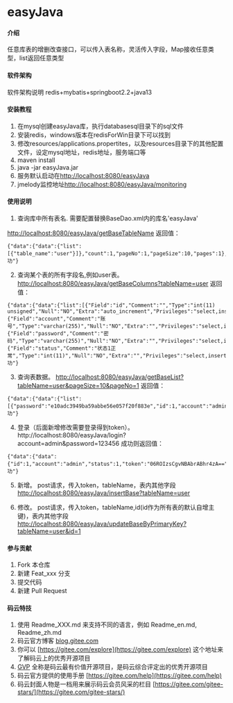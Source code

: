 # easyJava

#### 介绍
任意库表的增删改查接口，可以传入表名称，灵活传入字段，Map接收任意类型，list<Map>返回任意类型


#### 软件架构
软件架构说明
redis+mybatis+springboot2.2+java13

#### 安装教程
1. 在mysql创建easyJava库，执行databasesql目录下的sql文件
2. 安装redis，windows版本在redisForWin目录下可以找到
3. 修改resources/applications.propertites，以及resources目录下的其他配置文件，设定mysql地址，redis地址，服务端口等
4.  maven install
5.  java -jar easyJava.jar
6. 服务默认启动在[http://localhost:8080/easyJava](http://)
7. jmelody监控地址[http://localhost:8080/easyJava/monitoring](http://)

#### 使用说明

1.  查询库中所有表名.
需要配置替换BaseDao.xml内的库名'easyJava' 
    
[http://localhost:8080/easyJava/getBaseTableName](http://)
返回值：

```
{"data":{"data":{"list":[{"table_name":"user"}]},"count":1,"pageNo":1,"pageSize":10,"pages":1},"code":200,"message":"成功"}

```

2.  查询某个表的所有字段名,例如user表。
    [http://localhost:8080/easyJava/getBaseColumns?tableName=user](http://)
    返回值：
```
{"data":{"data":{"list":[{"Field":"id","Comment":"","Type":"int(11) unsigned","Null":"NO","Extra":"auto_increment","Privileges":"select,insert,update,references","Key":"PRI"},{"Field":"account","Comment":"账号","Type":"varchar(255)","Null":"NO","Extra":"","Privileges":"select,insert,update,references","Collation":"utf8_general_ci","Key":""},{"Field":"password","Comment":"密码","Type":"varchar(255)","Null":"NO","Extra":"","Privileges":"select,insert,update,references","Collation":"utf8_general_ci","Key":""},{"Field":"status","Comment":"状态1正常","Type":"int(11)","Null":"NO","Extra":"","Privileges":"select,insert,update,references","Default":"1","Key":""}]},"count":4,"pageNo":1,"pageSize":10,"pages":1},"code":200,"message":"成功"}
```

3.  查询表数据。
   [ http://localhost:8080/easyJava/getBaseList?tableName=user&pageSize=10&pageNo=1](http://)
    返回值：
  ```
{"data":{"data":{"list":[{"password":"e10adc3949ba59abbe56e057f20f883e","id":1,"account":"admin","status":1}]},"count":1,"pageNo":1,"pageSize":10,"pages":1},"code":200,"message":"成功"}
```

4.  登录（后面新增修改需要登录得到token）。
    http://localhost:8080/easyJava/login?account=admin&password=123456
    成功则返回值：
```
{"data":{"data":{"id":1,"account":"admin","status":1,"token":"06ROIzsCgvNBAbrABhr4zA=="}},"code":200,"message":"成功"}
```

5.  新增。
    post请求，传入token，tableName，表内其他字段
   [ http://localhost:8080/easyJava/insertBase?tableName=user](http://)

6.  修改。
    post请求，传入token，tableName,id(id作为所有表的默认自增主键)，表内其他字段
    [http://localhost:8080/easyJava/updateBaseByPrimaryKey?tableName=user&id=1](http://)

#### 参与贡献

1.  Fork 本仓库
2.  新建 Feat_xxx 分支
3.  提交代码
4.  新建 Pull Request


#### 码云特技

1.  使用 Readme\_XXX.md 来支持不同的语言，例如 Readme\_en.md, Readme\_zh.md
2.  码云官方博客 [blog.gitee.com](https://blog.gitee.com)
3.  你可以 [https://gitee.com/explore](https://gitee.com/explore) 这个地址来了解码云上的优秀开源项目
4.  [GVP](https://gitee.com/gvp) 全称是码云最有价值开源项目，是码云综合评定出的优秀开源项目
5.  码云官方提供的使用手册 [https://gitee.com/help](https://gitee.com/help)
6.  码云封面人物是一档用来展示码云会员风采的栏目 [https://gitee.com/gitee-stars/](https://gitee.com/gitee-stars/)
